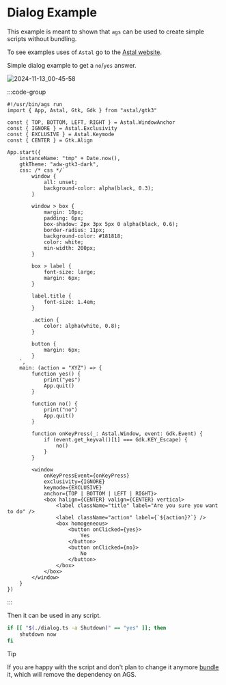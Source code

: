 # Dialog Example

This example is meant to shown that `ags` can be used
to create simple scripts without bundling.

To see examples uses of `Astal` go to the [Astal website](https://aylur.github.io/astal/guide/typescript/examples).

Simple dialog example to get a `no`/`yes` answer.

![2024-11-13_00-45-58](https://github.com/user-attachments/assets/73a20155-fa0e-4156-aff8-3a0d055abb9b)

:::code-group

```tsx [dialog.ts]
#!/usr/bin/ags run
import { App, Astal, Gtk, Gdk } from "astal/gtk3"

const { TOP, BOTTOM, LEFT, RIGHT } = Astal.WindowAnchor
const { IGNORE } = Astal.Exclusivity
const { EXCLUSIVE } = Astal.Keymode
const { CENTER } = Gtk.Align

App.start({
    instanceName: "tmp" + Date.now(),
    gtkTheme: "adw-gtk3-dark",
    css: /* css */`
        window {
            all: unset;
            background-color: alpha(black, 0.3);
        }

        window > box {
            margin: 10px;
            padding: 6px;
            box-shadow: 2px 3px 5px 0 alpha(black, 0.6);
            border-radius: 11px;
            background-color: #181818;
            color: white;
            min-width: 200px;
        }

        box > label {
            font-size: large;
            margin: 6px;
        }

        label.title {
            font-size: 1.4em;
        }

        .action {
            color: alpha(white, 0.8);
        }

        button {
            margin: 6px;
        }
    `,
    main: (action = "XYZ") => {
        function yes() {
            print("yes")
            App.quit()
        }

        function no() {
            print("no")
            App.quit()
        }

        function onKeyPress(_: Astal.Window, event: Gdk.Event) {
            if (event.get_keyval()[1] === Gdk.KEY_Escape) {
                no()
            }
        }

        <window
            onKeyPressEvent={onKeyPress}
            exclusivity={IGNORE}
            keymode={EXCLUSIVE}
            anchor={TOP | BOTTOM | LEFT | RIGHT}>
            <box halign={CENTER} valign={CENTER} vertical>
                <label className="title" label="Are you sure you want to do" />
                <label className="action" label={`${action}?`} />
                <box homogeneous>
                    <button onClicked={yes}>
                        Yes
                    </button>
                    <button onClicked={no}>
                        No
                    </button>
                </box>
            </box>
        </window>
    }
})
```

:::

Then it can be used in any script.

```sh
if [[ "$(./dialog.ts -a Shutdown)" == "yes" ]]; then
    shutdown now
fi
```

> [!TIP]
> If you are happy with the script and don't
> plan to change it anymore [bundle](./bundling.md) it,
> which will remove the dependency on AGS.
